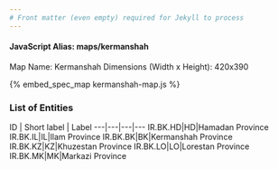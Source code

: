 ```yaml
---
# Front matter (even empty) required for Jekyll to process
---
```


#### JavaScript Alias: maps/kermanshah

Map Name: Kermanshah
Dimensions (Width x Height): 420x390



{% embed_spec_map kermanshah-map.js %}

### List of Entities

ID | Short label | Label
---|---|---|---
IR.BK.HD|HD|Hamadan Province
IR.BK.IL|IL|Ilam Province
IR.BK.BK|BK|Kermanshah Province
IR.BK.KZ|KZ|Khuzestan Province
IR.BK.LO|LO|Lorestan Province
IR.BK.MK|MK|Markazi Province